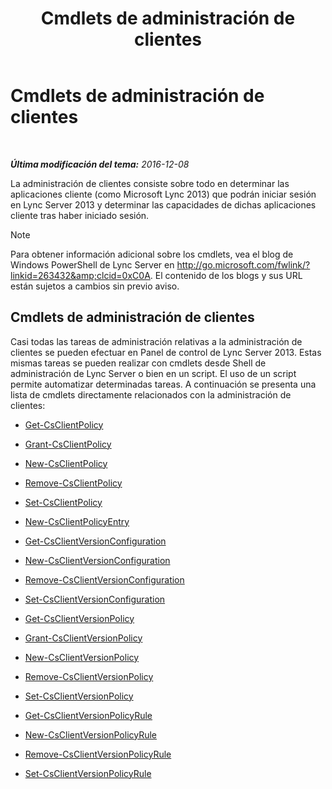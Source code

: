 ﻿---
title: Cmdlets de administración de clientes
TOCTitle: Cmdlets de administración de clientes
ms:assetid: 0384f8ab-453d-49d6-aaa7-52439e27b7e9
ms:mtpsurl: https://technet.microsoft.com/es-es/library/Gg398087(v=OCS.15)
ms:contentKeyID: 48274270
ms.date: 01/07/2017
mtps_version: v=OCS.15
ms.translationtype: HT
---

# Cmdlets de administración de clientes

 

_**Última modificación del tema:** 2016-12-08_

La administración de clientes consiste sobre todo en determinar las aplicaciones cliente (como Microsoft Lync 2013) que podrán iniciar sesión en Lync Server 2013 y determinar las capacidades de dichas aplicaciones cliente tras haber iniciado sesión.


> [!NOTE]
> Para obtener información adicional sobre los cmdlets, vea el blog de Windows PowerShell de Lync Server en <A href="http://go.microsoft.com/fwlink/?linkid=263432%26clcid=0xc0a">http://go.microsoft.com/fwlink/?linkid=263432&amp;clcid=0xC0A</A>. El contenido de los blogs y sus URL están sujetos a cambios sin previo aviso.



## Cmdlets de administración de clientes

Casi todas las tareas de administración relativas a la administración de clientes se pueden efectuar en Panel de control de Lync Server 2013. Estas mismas tareas se pueden realizar con cmdlets desde Shell de administración de Lync Server o bien en un script. El uso de un script permite automatizar determinadas tareas. A continuación se presenta una lista de cmdlets directamente relacionados con la administración de clientes:

  -   
    [Get-CsClientPolicy](get-csclientpolicy.md)

  -   
    [Grant-CsClientPolicy](grant-csclientpolicy.md)

  -   
    [New-CsClientPolicy](new-csclientpolicy.md)

  -   
    [Remove-CsClientPolicy](remove-csclientpolicy.md)

  -   
    [Set-CsClientPolicy](set-csclientpolicy.md)

  -   
    [New-CsClientPolicyEntry](new-csclientpolicyentry.md)

  -   
    [Get-CsClientVersionConfiguration](get-csclientversionconfiguration.md)

  -   
    [New-CsClientVersionConfiguration](new-csclientversionconfiguration.md)

  -   
    [Remove-CsClientVersionConfiguration](remove-csclientversionconfiguration.md)

  -   
    [Set-CsClientVersionConfiguration](set-csclientversionconfiguration.md)

  -   
    [Get-CsClientVersionPolicy](get-csclientversionpolicy.md)

  -   
    [Grant-CsClientVersionPolicy](grant-csclientversionpolicy.md)

  -   
    [New-CsClientVersionPolicy](new-csclientversionpolicy.md)

  -   
    [Remove-CsClientVersionPolicy](remove-csclientversionpolicy.md)

  -   
    [Set-CsClientVersionPolicy](set-csclientversionpolicy.md)

  -   
    [Get-CsClientVersionPolicyRule](get-csclientversionpolicyrule.md)

  -   
    [New-CsClientVersionPolicyRule](new-csclientversionpolicyrule.md)

  -   
    [Remove-CsClientVersionPolicyRule](remove-csclientversionpolicyrule.md)

  -   
    [Set-CsClientVersionPolicyRule](set-csclientversionpolicyrule.md)

